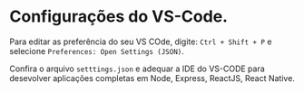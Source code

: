 # Configurações do VS-Code.

Para editar as preferência do seu VS COde, digite:
`Ctrl + Shift + P` e selecione `Preferences: Open Settings (JSON)`.

Confira o arquivo `setttings.json` e adequar a IDE do VS-CODE para desevolver aplicações completas em Node, Express, ReactJS, React Native.
